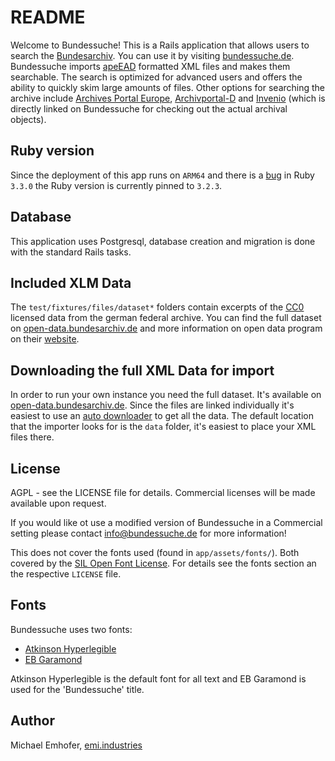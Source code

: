 # README
Welcome to Bundessuche! This is a Rails application that allows users to search the [Bundesarchiv](https://www.bundesarchiv.de/). You can use it by visiting [bundessuche.de](https://bundessuche.de).
Bundessuche imports [apeEAD](http://apex-project.eu/index.php/en/outcomes/standards/apeead) formatted XML files and makes them searchable.
The search is optimized for advanced users and offers the ability to quickly skim large amounts of files.
Other options for searching the archive include [Archives Portal Europe](https://www.archivesportaleurope.net), [Archivportal-D](https://www.archivportal-d.de) and [Invenio](https://invenio.bundesarchiv.de) (which is directly linked on Bundessuche for checking out the actual archival objects).

## Ruby version
Since the deployment of this app runs on `ARM64` and there is a [bug](https://github.com/ruby/ruby/pull/9371) in Ruby `3.3.0` the Ruby version is currently pinned to `3.2.3`.

## Database
This application uses Postgresql, database creation and migration is done with the standard Rails tasks.

## Included XLM Data
The `test/fixtures/files/dataset*` folders contain excerpts of the [CC0](https://creativecommons.org/public-domain/cc0/) licensed data from the german federal archive. You can find the full dataset on [open-data.bundesarchiv.de](https://open-data.bundesarchiv.de/apex-ead/) and more information on open data program on their [website](https://www.bundesarchiv.de/DE/Content/Artikel/Ueber-uns/Aus-unserer-Arbeit/open-data.html).

## Downloading the full XML Data for import
In order to run your own instance you need the full dataset. It's available on [open-data.bundesarchiv.de](https://open-data.bundesarchiv.de/apex-ead/). Since the files are linked individually it's easiest to use an [auto downloader](https://www.downthemall.net/) to get all the data.
The default location that the importer looks for is the `data` folder, it's easiest to place your XML files there.

## License
AGPL - see the LICENSE file for details. Commercial licenses will be made available upon request.

If you would like ot use a modified version of Bundessuche in a Commercial setting please contact <info@bundessuche.de> for more information!

This does not cover the fonts used (found in `app/assets/fonts/`). Both covered by the [SIL Open Font License](https://openfontlicense.org). For details see the fonts section an the respective `LICENSE` file.

## Fonts
Bundessuche uses two fonts:
* [Atkinson Hyperlegible](https://brailleinstitute.org/freefont)
* [EB Garamond](http://www.georgduffner.at/ebgaramond/)

Atkinson Hyperlegible is the default font for all text and EB Garamond is used for the 'Bundessuche' title.

## Author
Michael Emhofer, [emi.industries](https://emi.industries)

